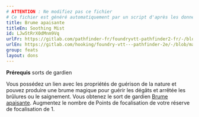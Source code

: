 ```yaml
---
# ATTENTION : Ne modifiez pas ce fichier
# Ce fichier est généré automatiquement par un script d'après les données du module Foundry VTT officiel et de sa traduction
title: Brume apaisante
titleEn: Soothing Mist
id: LJw5tRrX0dMnm9Vq
urlFr: https://gitlab.com/pathfinder-fr/foundryvtt-pathfinder2-fr/-/blob/master/data/feats/LJw5tRrX0dMnm9Vq.htm
urlEn: https://gitlab.com/hooking/foundry-vtt---pathfinder-2e/-/blob/master/packs/data/feats.db/soothing-mist.json
group: feats
layout: dons
---
```

**Prérequis** sorts de gardien

Vous possédez un lien avec les propriétés de guérison de la nature et pouvez produire une brume magique pour guérir les dégâts et arrêtée les brûlures ou le saignement. Vous obtenez le sort de gardien [Brume apaisante](../spells/brume-apaisante.md). Augmentez le nombre de Points de focalisation de votre réserve de focalisation de 1.


